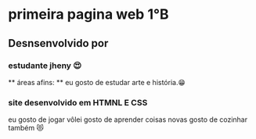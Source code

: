# primeira pagina web 1°B
## Desnsenvolvido por 
### estudante jheny :heart_eyes:
** áreas afins: ** eu gosto de estudar arte e história.:grin:
### site desenvolvido em HTMNL E CSS
eu gosto de jogar vôlei 
 gosto de aprender coisas novas 
 gosto de cozinhar também :heart_eyes_cat:
